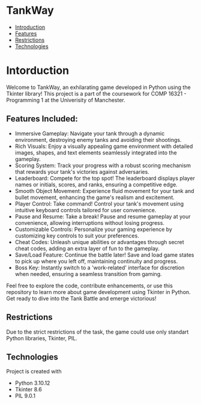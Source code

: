 # TankWay

* [Introduction](#introduction)
* [Features](#features)
* [Restrictions](#restrictions)
* [Technologies](#technologies)

# Intorduction
Welcome to TankWay, an exhilarating game developed in Python using the Tkinter library! This project is a part of the coursework for COMP 16321 - Programming 1 at the Univerisity of Manchester.

## Features Included:
* Immersive Gameplay: Navigate your tank through a dynamic environment, destroying enemy tanks and avoiding their shootings.
* Rich Visuals: Enjoy a visually appealing game environment with detailed images, shapes, and text elements seamlessly integrated into the gameplay.
* Scoring System: Track your progress with a robust scoring mechanism that rewards your tank's victories against adversaries.
* Leaderboard: Compete for the top spot! The leaderboard displays player names or initials, scores, and ranks, ensuring a competitive edge.
* Smooth Object Movement: Experience fluid movement for your tank and bullet movement, enhancing the game's realism and excitement.
* Player Control: Take command! Control your tank's movement using intuitive keyboard controls tailored for user convenience.
* Pause and Resume: Take a break! Pause and resume gameplay at your convenience, allowing interruptions without losing progress.
* Customizable Controls: Personalize your gaming experience by customizing key controls to suit your preferences.
* Cheat Codes: Unleash unique abilities or advantages through secret cheat codes, adding an extra layer of fun to the gameplay.
* Save/Load Feature: Continue the battle later! Save and load game states to pick up where you left off, maintaining continuity and progress.
* Boss Key: Instantly switch to a 'work-related' interface for discretion when needed, ensuring a seamless transition from gaming.

Feel free to explore the code, contribute enhancements, or use this repository to learn more about game development using Tkinter in Python. Get ready to dive into the Tank Battle and emerge victorious!

## Restrictions
Due to the strict restrictions of the task, the game could use only standart Python libraries, Tkinter, PIL.

## Technologies
Project is created with
* Python 3.10.12
* Tkinter 8.6
* PIL 9.0.1
